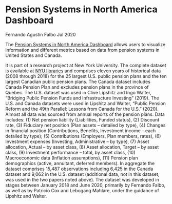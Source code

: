Pension Systems in North America Dashboard
================
Fernando Agustin Falbo
Jul 2020

The [Pension Systems in North America
Dashboard](https://bit.ly/BDEFAFPSDASH) allows users to visualize
information and different metrics based on data from pension systems in
United States and Canada.

It is part of a research project at New York University. The complete
dataset is available at [NYU
libraries](http://scrc.scrc.nyu.edu/scrc/?page_id=3997) and comprises
eleven years of historical data (2008 through 2018) for the 25 largest
U.S. public pension plans and the ten largest Canadian public pension
plans. The Canada dataset includes Canada Pension Plan and excludes
pension plans in the province of Quebec. The U.S. dataset was used in
Clive Lipshitz and Ingo Walter, “Bridging Public Pension Funds and
Infrastructure Investing” (2019). The U.S. and Canada datasets were used
in Lipshitz and Walter, “Public Pension Reform and the 49th Parallel:
Lessons from Canada for the U.S.” (2020). Almost all data was sourced
from annual reports of the pension plans. Data includes: (1) Net pension
liability (Liabilities, Funded status), (2) Discount rate, (3) Fiduciary
net position (Plan assets – detailed by type), (4) Changes in financial
position (Contributions, Benefits, Investment income – each detailed by
type); (5) Contributions (Employers, Plan members, rates), (6)
Investment expenses (Investing, Administrative – by type), (7) Asset
allocation, Actual – by asset class, (8) Asset allocation, Target – by
asset class, (9) Investment performance – total, by asset class, (10)
Macroeconomic data (Inflation assumptions), (11) Pension plan
demographics (active, annuitant, deferred members). In aggregate the
dataset comprises 15,487 observations including 6,425 in the Canada
dataset and 9,062 in the U.S. dataset (additional data, not in this
dataset, was used in the two papers noted above). The dataset was
developed in stages between January 2018 and June 2020, primarily by
Fernando Falbo, as well as by Patricio Cox and Lebogang Mahlare, under
the guidance of Lipshitz and Walter.
